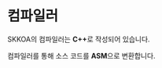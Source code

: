 # 컴파일러

SKKOA의 컴파일러는 <strong>C++</strong>로 작성되어 있습니다.

컴파일러를 통해 소스 코드를 <strong>ASM</strong>으로 변환합니다.
